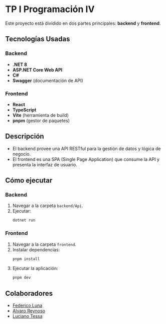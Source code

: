 # TP I Programación IV

Este proyecto está dividido en dos partes principales: **backend** y **frontend**.

## Tecnologías Usadas

### Backend
- **.NET 8**
- **ASP.NET Core Web API**
- **C#**
- **Swagger** (documentación de API)

### Frontend
- **React**
- **TypeScript**
- **Vite** (herramienta de build)
- **pnpm** (gestor de paquetes)

## Descripción
- El backend provee una API RESTful para la gestión de datos y lógica de negocio.
- El frontend es una SPA (Single Page Application) que consume la API y presenta la interfaz de usuario.

## Cómo ejecutar

### Backend
1. Navegar a la carpeta `backend/Api`.
2. Ejecutar:
   ```bash
   dotnet run
   ```

### Frontend
1. Navegar a la carpeta `frontend`.
2. Instalar dependencias:
   ```bash
   pnpm install
   ```
3. Ejecutar la aplicación:
   ```bash
   pnpm dev
   ```

## Colaboradores
- [Federico Luna](https://github.com/federicoluna01)
- [Alvaro Reynoso](https://github.com/alvaroreynoso)
- [Luciano Tessa](https://github.com/lucianotessa)